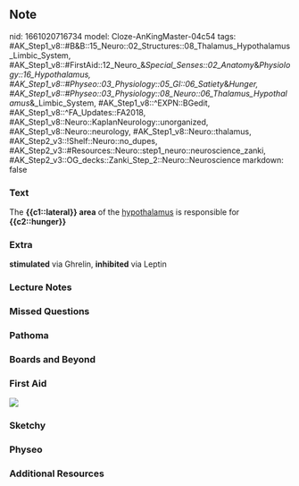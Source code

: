 ## Note
nid: 1661020716734
model: Cloze-AnKingMaster-04c54
tags: #AK_Step1_v8::#B&B::15_Neuro::02_Structures::08_Thalamus_Hypothalamus_Limbic_System, #AK_Step1_v8::#FirstAid::12_Neuro_&_Special_Senses::02_Anatomy_&_Physiology::16_Hypothalamus, #AK_Step1_v8::#Physeo::03_Physiology::05_GI::06_Satiety_&_Hunger, #AK_Step1_v8::#Physeo::03_Physiology::08_Neuro::06_Thalamus_Hypothalamus_&_Limbic_System, #AK_Step1_v8::^EXPN::BGedit, #AK_Step1_v8::^FA_Updates::FA2018, #AK_Step1_v8::Neuro::KaplanNeurology::unorganized, #AK_Step1_v8::Neuro::neurology, #AK_Step1_v8::Neuro::thalamus, #AK_Step2_v3::!Shelf::Neuro::no_dupes, #AK_Step2_v3::#Resources::Neuro::step1_neuro::neuroscience_zanki, #AK_Step2_v3::OG_decks::Zanki_Step_2::Neuro::Neuroscience
markdown: false

### Text
<div>
  <div>
    The <b>{{c1::lateral}} area</b> of the <u>hypothalamus</u> is
    responsible for <b>{{c2::hunger}}</b>
  </div>
</div>

### Extra
<b>stimulated</b> via Ghrelin, <b>inhibited</b> via Leptin

### Lecture Notes


### Missed Questions


### Pathoma


### Boards and Beyond


### First Aid
<img src="tmp_ot7OC.png">

### Sketchy


### Physeo


### Additional Resources

